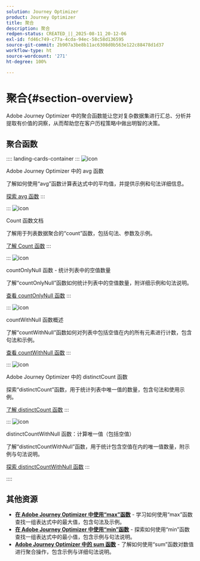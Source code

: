 ```yaml
---
solution: Journey Optimizer
product: Journey Optimizer
title: 聚合
description: 聚合
redpen-status: CREATED_||_2025-08-11_20-12-06
exl-id: fd46c749-c77a-4cda-94ec-58c58d136595
source-git-commit: 2b907a3be8b11ac6308d0b563e122c88478d1d37
workflow-type: ht
source-wordcount: '271'
ht-degree: 100%

---
```


# 聚合{#section-overview}

Adobe Journey Optimizer 中的聚合函数能让您对复杂数据集进行汇总、分析并提取有价值的洞察，从而帮助您在客户历程策略中做出明智的决策。

## 聚合函数

:::: landing-cards-container
:::
![icon](https://cdn.experienceleague.adobe.com/icons/code-branch.svg)

Adobe Journey Optimizer 中的 avg 函数

了解如何使用“avg”函数计算表达式中的平均值，并提供示例和句法详细信息。

[探索 avg 函数](../using/building-journeys/functions/functionavg.md)
:::

:::
![icon](https://cdn.experienceleague.adobe.com/icons/code-branch.svg)

Count 函数文档

了解用于列表数据聚合的“count”函数，包括句法、参数及示例。

[了解 Count 函数](../using/building-journeys/functions/functioncount.md)
:::

:::
![icon](https://cdn.experienceleague.adobe.com/icons/code-branch.svg)

countOnlyNull 函数 - 统计列表中的空值数量

了解“countOnlyNull”函数如何统计列表中的空值数量，附详细示例和句法说明。

[查看 countOnlyNull 函数](../using/building-journeys/functions/functioncountonlynull.md)
:::

:::
![icon](https://cdn.experienceleague.adobe.com/icons/code-branch.svg)

countWithNull 函数概述

了解“countWithNull”函数如何对列表中包括空值在内的所有元素进行计数，包含句法和示例。

[查看 countWithNull 函数](../using/building-journeys/functions/functioncountwithnull.md)
:::

:::
![icon](https://cdn.experienceleague.adobe.com/icons/code-branch.svg)

Adobe Journey Optimizer 中的 distinctCount 函数

探索“distinctCount”函数，用于统计列表中唯一值的数量，包含句法和使用示例。

[了解 distinctCount 函数](../using/building-journeys/functions/functiondistinctcount.md)
:::

:::
![icon](https://cdn.experienceleague.adobe.com/icons/code-branch.svg)

distinctCountWithNull 函数：计算唯一值（包括空值）

了解“distinctCountWithNull”函数，用于统计包含空值在内的唯一值数量，附示例与句法说明。

[探索 distinctCountWithNull 函数](../using/building-journeys/functions/functiondistinctcountwithnull.md)
:::

::::


## 其他资源

- **[在 Adobe Journey Optimizer 中使用“max”函数](../using/building-journeys/functions/functionmax.md)** - 学习如何使用“max”函数查找一组表达式中的最大值，包含句法及示例。
- **[在 Adobe Journey Optimizer 中使用“min”函数](../using/building-journeys/functions/functionmin.md)** - 探索如何使用“min”函数查找一组表达式中的最小值，包含示例与句法说明。
- **[Adobe Journey Optimizer 中的 sum 函数](../using/building-journeys/functions/functionsum.md)** - 了解如何使用“sum”函数对数值进行聚合操作，包含示例与详细句法说明。
